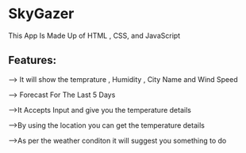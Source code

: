 <h1>SkyGazer</h1>
<p>This App Is Made Up of HTML , CSS, and JavaScript</p>
<h2>Features:</h2>
<p> --> It will show the temprature , Humidity , City Name and Wind Speed</p>
<p>--> Forecast For The Last 5 Days</p>
<p>-->It Accepts Input and give you the temperature details</p>
<p>-->By using the location you can get the temperature details </p>
<p>-->As per the weather conditon it will suggest you something to do </p>